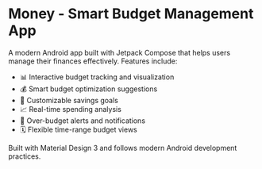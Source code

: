 # Money - Smart Budget Management App

A modern Android app built with Jetpack Compose that helps users manage their finances effectively. Features include:

- 📊 Interactive budget tracking and visualization
- 💰 Smart budget optimization suggestions
- 🎯 Customizable savings goals
- 📈 Real-time spending analysis
- 🔔 Over-budget alerts and notifications
- 🗓️ Flexible time-range budget views

Built with Material Design 3 and follows modern Android development practices.
